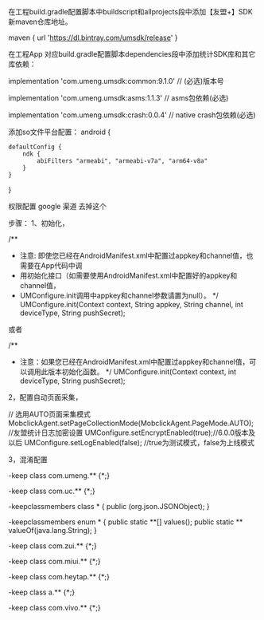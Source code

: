 
在工程build.gradle配置脚本中buildscript和allprojects段中添加【友盟+】SDK新maven仓库地址。

maven { url 'https://dl.bintray.com/umsdk/release' }


在工程App 对应build.gradle配置脚本dependencies段中添加统计SDK库和其它库依赖：

 implementation  'com.umeng.umsdk:common:9.1.0' // (必选)版本号
 
 implementation  'com.umeng.umsdk:asms:1.1.3' // asms包依赖(必选)
 
 implementation 'com.umeng.umsdk:crash:0.0.4' // native crash包依赖(必选)
 
 添加so文件平台配置：
 android {
   
    defaultConfig {
        ndk {
            abiFilters "armeabi", "armeabi-v7a", "arm64-v8a"
        }
    }
  }
 

权限配置
<uses-permission android:name="android.permission.ACCESS_NETWORK_STATE"/>
<uses-permission android:name="android.permission.ACCESS_WIFI_STATE"/>
<uses-permission android:name="android.permission.READ_PHONE_STATE"/>  google 渠道 去掉这个
<uses-permission android:name="android.permission.INTERNET"/>


步骤：
1、初始化，

/**
* 注意: 即使您已经在AndroidManifest.xml中配置过appkey和channel值，也需要在App代码中调
* 用初始化接口（如需要使用AndroidManifest.xml中配置好的appkey和channel值，
* UMConfigure.init调用中appkey和channel参数请置为null）。
*/
UMConfigure.init(Context context, String appkey, String channel, int deviceType, String pushSecret);

或者

/** 
* 注意：如果您已经在AndroidManifest.xml中配置过appkey和channel值，可以调用此版本初始化函数。
*/
UMConfigure.init(Context context, int deviceType, String pushSecret);

2，配置自动页面采集，

// 选用AUTO页面采集模式
        MobclickAgent.setPageCollectionMode(MobclickAgent.PageMode.AUTO);
        //友盟统计日志加密设置
        UMConfigure.setEncryptEnabled(true);//6.0.0版本及以后
        UMConfigure.setLogEnabled(false); //true为测试模式，false为上线模式
        
        
        
 3，混淆配置
 
 -keep class com.umeng.** {*;}

-keep class com.uc.** {*;}

-keepclassmembers class * {
   public <init> (org.json.JSONObject);
}
 
-keepclassmembers enum * {
    public static **[] values();
    public static ** valueOf(java.lang.String);
}

-keep class com.zui.** {*;}

-keep class com.miui.** {*;}

-keep class com.heytap.** {*;}

-keep class a.** {*;}

-keep class com.vivo.** {*;}

 
